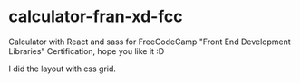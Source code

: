 # calculator-fran-xd-fcc

Calculator with React and sass for FreeCodeCamp "Front End Development Libraries" Certification, hope you like it :D

I did the layout with css grid.
